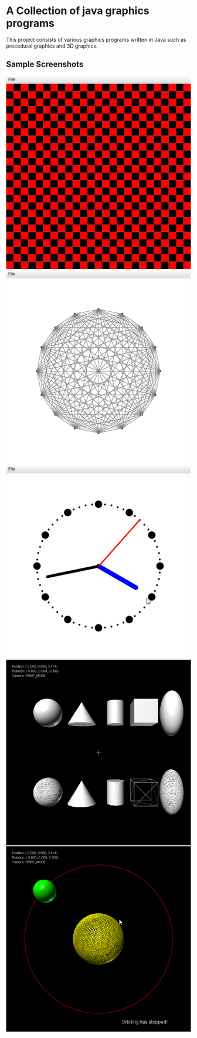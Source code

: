 # A Collection of java graphics programs

This project consists of various graphics programs written in Java such as procedural graphics and 3D graphics.

## Sample Screenshots
![](./images/s1.png)
![](./images/s2.png)
![](./images/s3.png)
![](./images/s4.png)
![](./images/s5.png)
